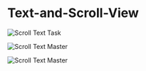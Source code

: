# Text-and-Scroll-View
![Scroll Text Task](https://user-images.githubusercontent.com/50689509/145590302-49d38157-6263-4ef6-a3b9-5f27d590876a.gif)

![Scroll Text Master](https://user-images.githubusercontent.com/50689509/145590643-fc00f9ec-84dd-4d9d-86f3-4dc9dbc3b624.gif)

![Scroll Text Master](https://user-images.githubusercontent.com/50689509/145591317-14edcc6d-c944-402a-9fe5-581f6d4a50c1.gif)
